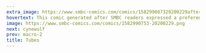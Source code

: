 ```yaml
---
extra_image: https://www.smbc-comics.com/comics/158299087320200229after.png
hovertext: This comic generated after SMBC readers expressed a preference for algorithm humor. Please like and subscribe.
image: https://www.smbc-comics.com/comics/1582990753-20200229.png
next: cynewulf
prev: macro-2
title: Tubes
---
```

